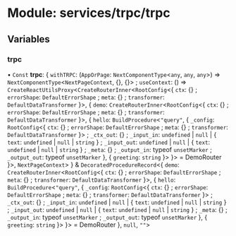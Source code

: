 # Module: services/trpc/trpc

## Variables

### trpc

• `Const` **trpc**: { `withTRPC`: (`AppOrPage`: `NextComponentType`<`any`, `any`, `any`\>) => `NextComponentType`<`NextPageContext`, {}, {}\> ; `useContext`: () => `CreateReactUtilsProxy`<`CreateRouterInner`<`RootConfig`<{ `ctx`: {} ; `errorShape`: `DefaultErrorShape` ; `meta`: {} ; `transformer`: `DefaultDataTransformer`  }\>, { `demo`: `CreateRouterInner`<`RootConfig`<{ `ctx`: {} ; `errorShape`: `DefaultErrorShape` ; `meta`: {} ; `transformer`: `DefaultDataTransformer`  }\>, { `hello`: `BuildProcedure`<``"query"``, { `_config`: `RootConfig`<{ `ctx`: {} ; `errorShape`: `DefaultErrorShape` ; `meta`: {} ; `transformer`: `DefaultDataTransformer`  }\> ; `_ctx_out`: {} ; `_input_in`: `undefined` \| ``null`` \| { `text`: `undefined` \| ``null`` \| `string`  } ; `_input_out`: `undefined` \| ``null`` \| { `text`: `undefined` \| ``null`` \| `string`  } ; `_meta`: {} ; `_output_in`: typeof `unsetMarker` ; `_output_out`: typeof `unsetMarker`  }, { `greeting`: `string`  }\>  }\> = DemoRouter }\>, `NextPageContext`\>  } & `DecoratedProcedureRecord`<{ `demo`: `CreateRouterInner`<`RootConfig`<{ `ctx`: {} ; `errorShape`: `DefaultErrorShape` ; `meta`: {} ; `transformer`: `DefaultDataTransformer`  }\>, { `hello`: `BuildProcedure`<``"query"``, { `_config`: `RootConfig`<{ `ctx`: {} ; `errorShape`: `DefaultErrorShape` ; `meta`: {} ; `transformer`: `DefaultDataTransformer`  }\> ; `_ctx_out`: {} ; `_input_in`: `undefined` \| ``null`` \| { `text`: `undefined` \| ``null`` \| `string`  } ; `_input_out`: `undefined` \| ``null`` \| { `text`: `undefined` \| ``null`` \| `string`  } ; `_meta`: {} ; `_output_in`: typeof `unsetMarker` ; `_output_out`: typeof `unsetMarker`  }, { `greeting`: `string`  }\>  }\> = DemoRouter }, ``null``, ``""``\>
